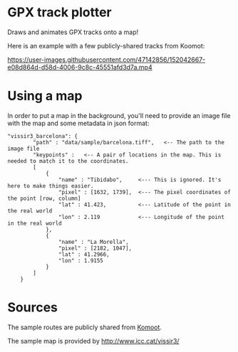 # GPX track plotter
Draws and animates GPX tracks onto a map!

Here is an example with a few publicly-shared tracks from Koomot:

https://user-images.githubusercontent.com/47142856/152042667-e08d864d-d58d-4006-9c8c-45551afd3d7a.mp4

# Using a map
In order to put a map in the background, you'll need to provide an image file with the map and some metadata in json format:
```
"vissir3_barcelona": {
        "path" : "data/sample/barcelona.tiff",   <-- The path to the image file
        "keypoints" :   <-- A pair of locations in the map. This is needed to match it to the coordinates.
        [
            {
                "name" : "Tibidabo",     <--- This is ignored. It's here to make things easier.
                "pixel" : [1632, 1739],  <--- The pixel coordinates of the point [row, column]
                "lat" : 41.423,          <--- Latitude of the point in the real world
                "lon" : 2.119            <--- Longitude of the point in the real world
            },
            {
                "name" : "La Morella",
                "pixel" : [2182, 1047],
                "lat" : 41.2966,
                "lon" : 1.9155
            }
        ]
    }
```

# Sources
The sample routes are publicly shared from [Komoot](komoot.com.com).


The sample map is provided by http://www.icc.cat/vissir3/
